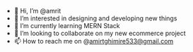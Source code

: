 - 👋 Hi, I’m @amrit
- 👀 I’m interested in designing and developing new things
- 🌱 I’m currently learning  MERN Stack
- 💞️ I’m looking to collaborate on my new ecommerce project 
- 📫 How to reach me on @amirtghimire533@gmail.com

<!---
amrit713/amrit713 is a ✨ special ✨ repository because its `README.md` (this file) appears on your GitHub profile.
You can click the Preview link to take a look at your changes.
--->
